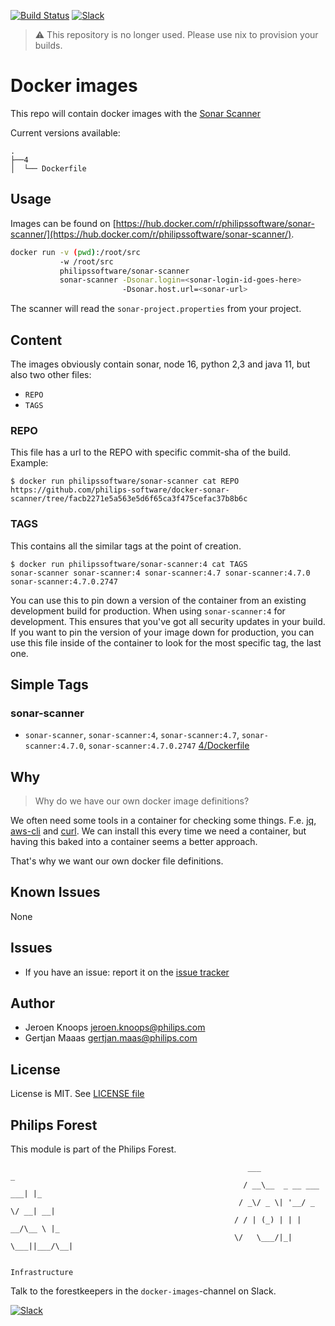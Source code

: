 [![Build Status](https://github.com/philips-software/docker-sonar-scanner/workflows/build/badge.svg)](https://github.com/philips-software/docker-sonar-scanner/actions/)
[![Slack](https://philips-software-slackin.now.sh/badge.svg)](https://philips-software-slackin.now.sh)

> ⚠️ This repository is no longer used. Please use nix to provision your builds.
   
# Docker images

This repo will contain docker images with the [Sonar Scanner](https://docs.sonarqube.org/latest/analysis/scan/sonarscanner/)

Current versions available:

```
.
├──4 
│  └── Dockerfile
```

## Usage

Images can be found on [https://hub.docker.com/r/philipssoftware/sonar-scanner/](https://hub.docker.com/r/philipssoftware/sonar-scanner/).

``` bash
docker run -v (pwd):/root/src
           -w /root/src
           philipssoftware/sonar-scanner
           sonar-scanner -Dsonar.login=<sonar-login-id-goes-here>
                         -Dsonar.host.url=<sonar-url>
```

The scanner will read the `sonar-project.properties` from your project.

## Content

The images obviously contain sonar, node 16, python 2,3 and java 11, but also two other files:

- `REPO`
- `TAGS`

### REPO

This file has a url to the REPO with specific commit-sha of the build.
Example: 

```
$ docker run philipssoftware/sonar-scanner cat REPO
https://github.com/philips-software/docker-sonar-scanner/tree/facb2271e5a563e5d6f65ca3f475cefac37b8b6c
```

### TAGS

This contains all the similar tags at the point of creation. 

```
$ docker run philipssoftware/sonar-scanner:4 cat TAGS
sonar-scanner sonar-scanner:4 sonar-scanner:4.7 sonar-scanner:4.7.0 sonar-scanner:4.7.0.2747
```

You can use this to pin down a version of the container from an existing development build for production. When using `sonar-scanner:4` for development. This ensures that you've got all security updates in your build. If you want to pin the version of your image down for production, you can use this file inside of the container to look for the most specific tag, the last one.

## Simple Tags

### sonar-scanner
- `sonar-scanner`, `sonar-scanner:4`, `sonar-scanner:4.7`, `sonar-scanner:4.7.0`, `sonar-scanner:4.7.0.2747` [4/Dockerfile](4/Dockerfile)

## Why

> Why do we have our own docker image definitions?

We often need some tools in a container for checking some things. F.e. [jq](https://stedolan.github.io/jq/), [aws-cli](https://aws.amazon.com/cli/) and [curl](https://curl.haxx.se/).
We can install this every time we need a container, but having this baked into a container seems a better approach.

That's why we want our own docker file definitions.

## Known Issues

None

## Issues

- If you have an issue: report it on the [issue tracker](https://github.com/philips-software/docker-sonar-scanner/issues)

## Author

- Jeroen Knoops <jeroen.knoops@philips.com>
- Gertjan Maaas <gertjan.maas@philips.com>

## License

License is MIT. See [LICENSE file](LICENSE.md)

## Philips Forest

This module is part of the Philips Forest.

```
                                                     ___                   _
                                                    / __\__  _ __ ___  ___| |_
                                                   / _\/ _ \| '__/ _ \/ __| __|
                                                  / / | (_) | | |  __/\__ \ |_
                                                  \/   \___/|_|  \___||___/\__|  

                                                                 Infrastructure
```

Talk to the forestkeepers in the `docker-images`-channel on Slack.

[![Slack](https://philips-software-slackin.now.sh/badge.svg)](https://philips-software-slackin.now.sh)
